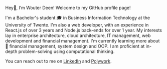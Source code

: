 Hey👋, I’m Wouter Deen! Welcome to my GitHub profile page!

I'm a Bachelor's student 🎓 in Business Information Technology at the University of Twente. I'm also a web developer, with an experience in React.js of over 3 years and Node.js back-ends for over 1 year. My interests lay in enterprise architecture, cloud architecture, IT management, web development and financial management. I'm currently learning more about 💸 financial management, system design and OOP. I am proficient at in-depth problem-solving using computational thinking.

You can reach out to me on <a href="https://www.linkedin.com/in/wouter-deen/" target="_blank">LinkedIn</a> and <a href="https://www.polywork.com/wouterdeen" target="_blank">Polywork</a>.
